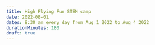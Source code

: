 ```yaml
---
title: High Flying Fun STEM camp
date: 2022-08-01
dates: 8:30 am every day from Aug 1 2022 to Aug 4 2022
durationMinutes: 180
draft: true
---
```

